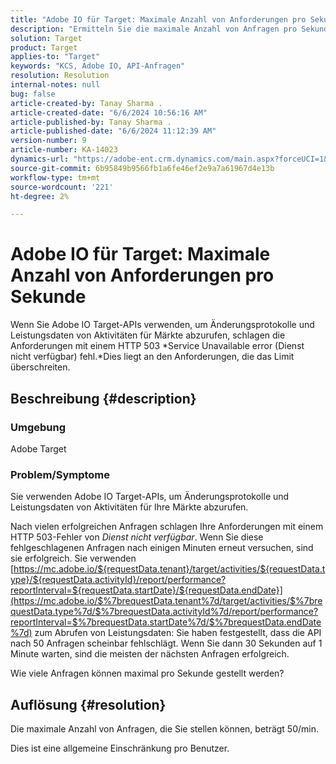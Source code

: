 ```yaml
---
title: "Adobe IO für Target: Maximale Anzahl von Anforderungen pro Sekunde"
description: "Ermitteln Sie die maximale Anzahl von Anfragen pro Sekunde, die Sie mit Adobe IO Target-APIs senden können."
solution: Target
product: Target
applies-to: "Target"
keywords: "KCS, Adobe IO, API-Anfragen"
resolution: Resolution
internal-notes: null
bug: false
article-created-by: Tanay Sharma .
article-created-date: "6/6/2024 10:56:16 AM"
article-published-by: Tanay Sharma .
article-published-date: "6/6/2024 11:12:39 AM"
version-number: 9
article-number: KA-14023
dynamics-url: "https://adobe-ent.crm.dynamics.com/main.aspx?forceUCI=1&pagetype=entityrecord&etn=knowledgearticle&id=2b83ec64-f323-ef11-840b-6045bd0065b6"
source-git-commit: 6b95849b9566fb1a6fe46ef2e9a7a61967d4e13b
workflow-type: tm+mt
source-wordcount: '221'
ht-degree: 2%

---
```


# Adobe IO für Target: Maximale Anzahl von Anforderungen pro Sekunde


Wenn Sie Adobe IO Target-APIs verwenden, um Änderungsprotokolle und Leistungsdaten von Aktivitäten für Märkte abzurufen, schlagen die Anforderungen mit einem HTTP 503 *Service Unavailable error (Dienst nicht verfügbar) fehl.*Dies liegt an den Anforderungen, die das Limit überschreiten.

## Beschreibung {#description}


### Umgebung

Adobe Target

### Problem/Symptome

Sie verwenden Adobe IO Target-APIs, um Änderungsprotokolle und Leistungsdaten von Aktivitäten für Ihre Märkte abzurufen.

Nach vielen erfolgreichen Anfragen schlagen Ihre Anforderungen mit einem HTTP 503-Fehler von *Dienst nicht verfügbar*. Wenn Sie diese fehlgeschlagenen Anfragen nach einigen Minuten erneut versuchen, sind sie erfolgreich. Sie verwenden [https://mc.adobe.io/${requestData.tenant}/target/activities/${requestData.type}/${requestData.activityId}/report/performance?reportInterval=${requestData.startDate}/${requestData.endDate}](https://mc.adobe.io/$%7brequestData.tenant%7d/target/activities/$%7brequestData.type%7d/$%7brequestData.activityId%7d/report/performance?reportInterval=$%7brequestData.startDate%7d/$%7brequestData.endDate%7d) zum Abrufen von Leistungsdaten: Sie haben festgestellt, dass die API nach 50 Anfragen scheinbar fehlschlägt. Wenn Sie dann 30 Sekunden auf 1 Minute warten, sind die meisten der nächsten Anfragen erfolgreich.

Wie viele Anfragen können maximal pro Sekunde gestellt werden?


## Auflösung {#resolution}


Die maximale Anzahl von Anfragen, die Sie stellen können, beträgt 50/min.

Dies ist eine allgemeine Einschränkung pro Benutzer.

